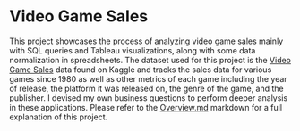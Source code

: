 # Video Game Sales 

This project showcases the process of analyzing video game sales mainly with SQL queries and Tableau visualizations, along with some data normalization in spreadsheets. The dataset used for this project is the [Video Game Sales](https://www.kaggle.com/datasets/gregorut/videogamesales) data found on Kaggle and tracks the sales data for various games since 1980 as well as other metrics of each game including the year of release, the platform it was released on, the genre of the game, and the publisher. I devised my own business questions to perform deeper analysis in these applications. Please refer to the [Overview.md](https://github.com/RyanGruber1995/video_game_sales/edit/main/Overview.md) markdown for a full explanation of this project.



